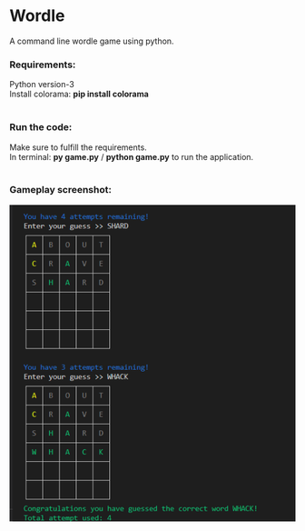 # Wordle

A command line wordle game using python.<br />


### Requirements:
Python version-3<br />
Install colorama: **pip install colorama** <br />
<br />

### Run the code:
Make sure to fulfill the requirements.<br />
In terminal: **py game.py** / **python game.py** to run the application.<br />
<br />

### Gameplay screenshot:
![alt text](https://github.com/Nilesh1502/Wordle/blob/image/W2.png?raw=true)
